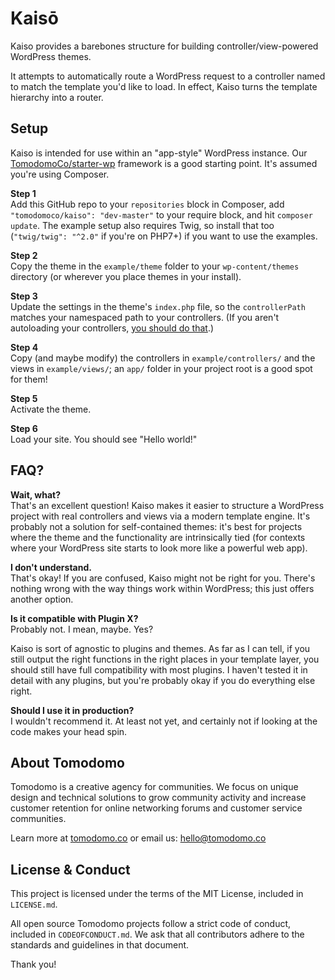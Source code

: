 # Kaisō

Kaiso provides a barebones structure for building controller/view-powered WordPress themes.

It attempts to automatically route a WordPress request to a controller named to match the template you'd like to load. In effect, Kaiso turns the template hierarchy into a router.

## Setup

Kaiso is intended for use within an "app-style" WordPress instance. Our [TomodomoCo/starter-wp](https://github.com/TomodomoCo/starter-wp) framework is a good starting point. It's assumed you're using Composer.

**Step 1**<br>
Add this GitHub repo to your `repositories` block in Composer, add `"tomodomoco/kaiso": "dev-master"` to your require block, and hit `composer update`. The example setup also requires Twig, so install that too (`"twig/twig": "^2.0"` if you're on PHP7+) if you want to use the examples.

**Step 2**<br>
Copy the theme in the `example/theme` folder to your `wp-content/themes` directory (or wherever you place themes in your install).

**Step 3**<br>
Update the settings in the theme's `index.php` file, so the `controllerPath` matches your namespaced path to your controllers. (If you aren't autoloading your controllers, [you should do that](https://getcomposer.org/doc/04-schema.md#psr-4).)

**Step 4**<br>
Copy (and maybe modify) the controllers in `example/controllers/` and the views in `example/views/`; an `app/` folder in your project root is a good spot for them!

**Step 5**<br>
Activate the theme.

**Step 6**<br>
Load your site. You should see "Hello world!"

## FAQ?

**Wait, what?**<br>
That's an excellent question! Kaiso makes it easier to structure a WordPress project with real controllers and views via a modern template engine. It's probably not a solution for self-contained themes: it's best for projects where the theme and the functionality are intrinsically tied (for contexts where your WordPress site starts to look more like a powerful web app).

**I don't understand.**<br>
That's okay! If you are confused, Kaiso might not be right for you. There's nothing wrong with the way things work within WordPress; this just offers another option.

**Is it compatible with Plugin X?**<br>
Probably not. I mean, maybe. Yes?

Kaiso is sort of agnostic to plugins and themes. As far as I can tell, if you still output the right functions in the right places in your template layer, you should still have full compatibility with most plugins. I haven't tested it in detail with any plugins, but you're probably okay if you do everything else right.

**Should I use it in production?**<br>
I wouldn't recommend it. At least not yet, and certainly not if looking at the code makes your head spin.

## About Tomodomo

Tomodomo is a creative agency for communities. We focus on unique design and technical solutions to grow community activity and increase customer retention for online networking forums and customer service communities.

Learn more at [tomodomo.co](https://tomodomo.co) or email us: [hello@tomodomo.co](mailto:hello@tomodomo.co)

## License & Conduct

This project is licensed under the terms of the MIT License, included in `LICENSE.md`.

All open source Tomodomo projects follow a strict code of conduct, included in `CODEOFCONDUCT.md`. We ask that all contributors adhere to the standards and guidelines in that document.

Thank you!
